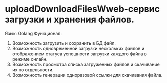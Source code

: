 # uploadDownloadFilesWweb-сервис загрузки и хранения файлов.
Язык: Golang
Функционал:
1. Возможность загрузить и сохранить в БД файл.
2. Возможность одновременной загрузки нескольких файлов и отображением статуса успешности загрузки каждого файла в режиме онлайн.
3. Возможность просмотра списка загруженных файлов и скачивание их по отдельности.
4. Возможность генерации одноразовой ссылки для скачивания файла.
